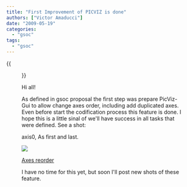 ```yaml
---
title: "First Improvement of PICVIZ is done"
authors: ["Victor Amaducci"]
date: "2009-05-19"
categories: 
  - "gsoc"
tags: 
  - "gsoc"
---
```

{{<figure src="images/banner.png" alt="Banner" width="50%">}}

Hi all!

As defined in gsoc proposal the first step was prepare PicViz-Gui to allow change axes order, including add duplicated axes. Even before start the codification process this feature is done. I hope this is a little sinal of we'll have success in all tasks that were defined. See a shot:

axis0, As first and last.

![](images/moz-screenshot.jpg)

[](http://www.las.ic.unicamp.br/~gabriel/pub/picviz/Captura_de_tela.png "PicViz axes reorder")[Axes reorder](http://www.las.ic.unicamp.br/~gabriel/pub/picviz/Captura_de_tela.png)

I have no time for this yet, but soon I'll post new shots of these feature.
